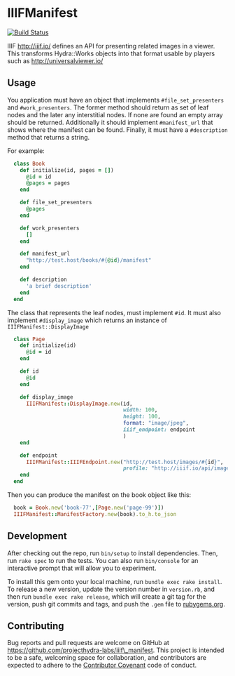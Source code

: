 # IIIFManifest
[![Build Status](https://travis-ci.org/projecthydra-labs/iiif_manifest.svg?branch=master)](https://travis-ci.org/projecthydra-labs/iiif_manifest)

IIIF http://iiif.io/ defines an API for presenting related images in a viewer. This transforms Hydra::Works objects into that format usable by players such as http://universalviewer.io/

## Usage

You application must have an object that implements `#file_set_presenters` and `#work_presenters`.  The former method should return as set of leaf nodes and the later any interstitial nodes. If none are found an empty array should be returned. Additionally it should implement `#manifest_url` that shows where the manifest can be found. Finally, it must have a `#description` method that returns a string.

For example:

```ruby
  class Book
    def initialize(id, pages = [])
      @id = id
      @pages = pages
    end

    def file_set_presenters
      @pages
    end

    def work_presenters
      []
    end

    def manifest_url
      "http://test.host/books/#{@id}/manifest"
    end

    def description
      'a brief description'
    end
  end
```

The class that represents the leaf nodes, must implement `#id`. It must also implement `#display_image` which returns an instance of `IIIFManifest::DisplayImage`

```ruby
  class Page
    def initialize(id)
      @id = id
    end

    def id
      @id
    end

    def display_image
      IIIFManifest::DisplayImage.new(id,
                                     width: 100,
                                     height: 100,
                                     format: "image/jpeg",
                                     iiif_endpoint: endpoint
                                     )
    end

    def endpoint
      IIIFManifest::IIIFEndpoint.new("http://test.host/images/#{id}",
                                     profile: "http://iiif.io/api/image/2/level2.json")
    end
  end
```

Then you can produce the manifest on the book object like this:

```ruby
  book = Book.new('book-77',[Page.new('page-99')])
  IIIFManifest::ManifestFactory.new(book).to_h.to_json
```

## Development

After checking out the repo, run `bin/setup` to install dependencies. Then, run `rake spec` to run the tests. You can also run `bin/console` for an interactive prompt that will allow you to experiment.

To install this gem onto your local machine, run `bundle exec rake install`. To release a new version, update the version number in `version.rb`, and then run `bundle exec rake release`, which will create a git tag for the version, push git commits and tags, and push the `.gem` file to [rubygems.org](https://rubygems.org).

## Contributing

Bug reports and pull requests are welcome on GitHub at https://github.com/projecthydra-labs/iiif\_manifest. This project is intended to be a safe, welcoming space for collaboration, and contributors are expected to adhere to the [Contributor Covenant](http://contributor-covenant.org) code of conduct.

